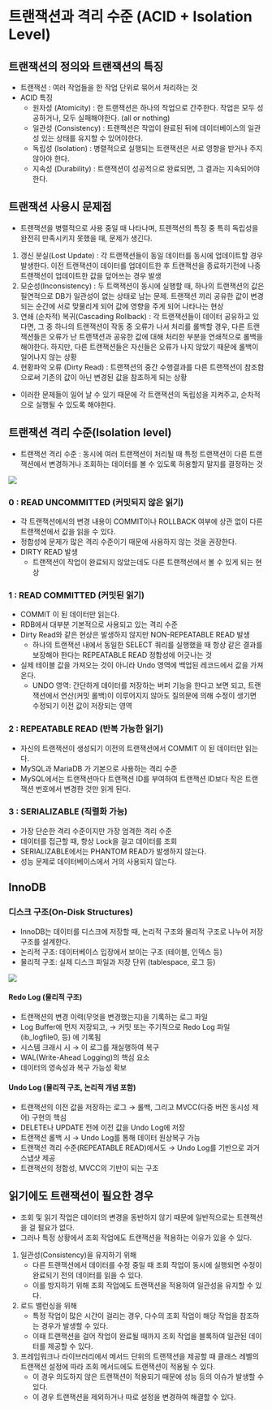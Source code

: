 # 트랜잭션과 격리 수준 (ACID + Isolation Level)

## 트랜잭션의 정의와 트랜잭션의 특징

- 트랜잭션 : 여러 작업들을 한 작업 단위로 묶어서 처리하는 것
- ACID 특징
  - 원자성 (Atomicity) : 한 트랜잭션은 하나의 작업으로 간주한다. 작업은 모두 성공하거나, 모두 실패해야한다. (all or nothing)
  - 일관성 (Consistency) : 트랜잭션은 작업이 완료된 뒤에 데이터베이스의 일관성 있는 상태를 유지할 수 있어야한다.
  - 독립성 (Isolation) : 병렬적으로 실행되는 트랜잭션은 서로 영향을 받거나 주지 않아야 한다.
  - 지속성 (Durability) : 트랜잭션이 성공적으로 완료되면, 그 결과는 지속되어야 한다.

## 트랜잭션 사용시 문제점

- 트랜잭션을 병렬적으로 사용 중일 때 나타나며, 트랜잭션의 특징 중 특히 독립성을 완전히 만족시키지 못했을 때, 문제가 생긴다.

1) 갱신 분실(Lost Update) : 각 트랜잭션들이 동일 데이터를 동시에 업데이트할 경우 발생한다. 이전 트랜잭션이 데이터를 업데이트한 후 트랜잭션을 종료하기전에 나중 트랜잭션이 업데이트한 값을 덮어쓰는 경우 발생
2) 모순성(Inconsistency) : 두 트랙잭션이 동시에 실행할 때, 하나의 트랜잭션의 값은 필연적으로 DB가 일관성이 없는 상태로 남는 문제. 트랜잭션 끼리 공유한 값이 변경되는 순간에 서로 맞물리게 되어 값에 영향을 주게 되어 나타나는 현상
3) 연쇄 (순차적) 복귀(Cascading Rollback) : 각 트랜잭션들이 데이터 공유하고 있다면, 그 중 하나의 트랜잭션이 작동 중 오류가 나서 처리를 롤백할 경우, 다른 트랜잭션들은 오류가 난 트랜잭션과 공유한 값에 대해 처리한 부분을 연쇄적으로 롤백을 해야한다. 하지만, 다른 트랜잭션들은 자신들은 오류가 나지 않았기 때문에 롤백이 일어나지 않는 상황
4) 현황파악 오류 (Dirty Read) : 트랜잭션의 중간 수행결과를 다른 트랜잭션이 참조함으로써 기존의 값이 아닌 변경된 값을 참조하게 되는 상황

- 이러한 문제들이 일어 날 수 있기 때문에 각 트랜잭션의 독립성을 지켜주고, 순차적으로 실행될 수 있도록 해야한다.

## 트랜잭션 격리 수준(Isolation level)

- 트랜잭션 격리 수준 :  동시에 여러 트랜잭션이 처리될 때 특정 트랜잭션이 다른 트랜잭션에서 변경하거나 조회하는 데이터를 볼 수 있도록 허용할지 말지를 결정하는 것

![](https://velog.velcdn.com/images/yujiniii/post/3ed62e2b-f96e-4df9-898b-a5351d2174cc/image.png)

### 0 : READ UNCOMMITTED (커밋되지 않은 읽기)

- 각 트랜잭션에서의 변경 내용이 COMMIT이나 ROLLBACK 여부에 상관 없이 다른 트랜잭션에서 값을 읽을 수 있다.
- 정합성에 문제가 많은 격리 수준이기 때문에 사용하지 않는 것을 권장한다.
- DIRTY READ 발생
  - 트랜잭션이 작업이 완료되지 않았는데도 다른 트랜잭션에서 볼 수 있게 되는 현상

### 1 : READ COMMITTED (커밋된 읽기)

- COMMIT 이 된 데이터만 읽는다.
- RDB에서 대부분 기본적으로 사용되고 있는 격리 수준
- Dirty Read와 같은 현상은 발생하지 않지만 NON-REPEATABLE READ 발생
  - 하나의 트랜잭션 내에서 동일한 SELECT 쿼리를 실행했을 때 항상 같은 결과를 보장해야 한다는 REPEATABLE READ 정합성에 어긋나는 것
- 실제 테이블 값을 가져오는 것이 아니라 Undo 영역에 백업된 레코드에서 값을 가져온다.
  - UNDO 영역:
    간단하게 데이터를 저장하는 버퍼 기능을 한다고 보면 되고, 트랜잭션에서 연산(커밋 롤백)이 이루어지지 않아도 질의문에 의해 수정이 생기면 수정되기 이전 값이 저장되는 영역

### 2 : REPEATABLE READ (반복 가능한 읽기)

- 자신의 트랜잭션이 생성되기 이전의 트랜잭션에서 COMMIT 이 된 데이터만 읽는다.
- MySQL과 MariaDB 가 기본으로 사용하는 격리 수준
- MySQL에서는 트랜잭션마다 트랜잭션 ID를 부여하여 트랜잭션 ID보다 작은 트랜잭션 번호에서 변경한 것만 읽게 된다.

### 3 : SERIALIZABLE (직렬화 가능)

- 가장 단순한 격리 수준이지만 가장 엄격한 격리 수준
- 데이터를 접근할 때, 항상 Lock을 걸고 데이터를 조회
- SERIALIZABLE에서는 PHANTOM READ가 발생하지 않는다.
- 성능 문제로 데이터베이스에서 거의 사용되지 않는다.

## InnoDB

### 디스크 구조(On-Disk Structures)

- InnoDB는 데이터를 디스크에 저장할 때, 논리적 구조와 물리적 구조로 나누어 저장 구조를 설계한다.
- 논리적 구조: 데이터베이스 입장에서 보이는 구조 (테이블, 인덱스 등)
- 물리적 구조: 실제 디스크 파일과 저장 단위 (tablespace, 로그 등)

![](https://velog.velcdn.com/images/yjl8628/post/1088caec-5ce1-478d-9d5e-47d65509d6e2/image.png)

#### Redo Log (물리적 구조)

- 트랜잭션의 변경 이력(무엇을 변경했는지)을 기록하는 로그 파일
- Log Buffer에 먼저 저장되고,
  → 커밋 또는 주기적으로 Redo Log 파일(ib_logfile0, 등) 에 기록됨
- 시스템 크래시 시 → 이 로그를 재실행하여 복구
- WAL(Write-Ahead Logging)의 핵심 요소
- 데이터의 영속성과 복구 가능성 확보

#### Undo Log (물리적 구조, 논리적 개념 포함)
- 트랜잭션의 이전 값을 저장하는 로그
  → 롤백, 그리고 MVCC(다중 버전 동시성 제어) 구현의 핵심
- DELETE나 UPDATE 전에 이전 값을 Undo Log에 저장
- 트랜잭션 롤백 시 → Undo Log를 통해 데이터 원상복구 가능
- 트랜잭션 격리 수준(REPEATABLE READ)에서도 → Undo Log를 기반으로 과거 스냅샷 제공
- 트랜잭션의 정합성, MVCC의 기반이 되는 구조

## 읽기에도 트랜잭션이 필요한 경우

- 조회 및 읽기 작업은 데이터의 변경을 동반하지 않기 때문에 일반적으로는 트랜잭션을 걸 필요가 없다. 
- 그러나 특정 상황에서 조회 작업에도 트랜잭션을 적용하는 이유가 있을 수 있다.

1) 일관성(Consistency)을 유지하기 위해
   - 다른 트랜잭션에서 데이터를 수정 중일 때 조회 작업이 동시에 실행되면 수정이 완료되기 전의 데이터를 읽을 수 있다. 
   - 이를 방지하기 위해 조회 작업에도 트랜잭션을 적용하여 일관성을 유지할 수 있다.
2) 로드 밸런싱을 위해
   - 특정 작업이 많은 시간이 걸리는 경우, 다수의 조회 작업이 해당 작업을 참조하는 경우가 발생할 수 있다. 
   - 이때 트랜잭션을 걸어 작업이 완료될 때까지 조회 작업을 블록하여 일관된 데이터를 제공할 수 있다.
3) 프레임워크나 라이브러리에서 메서드 단위의 트랜잭션을 제공할 때 클래스 레벨의 트랜잭션 설정에 따라 조회 메서드에도 트랜잭션이 적용될 수 있다. 
   - 이 경우 의도하지 않은 트랜잭션이 적용되기 때문에 성능 등의 이슈가 발생할 수 있다. 
   - 이 경우 트랜잭션을 제외하거나 따로 설정을 변경하여 해결할 수 있다.